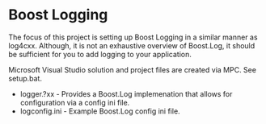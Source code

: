 Boost Logging
=============

The focus of this project is setting up Boost Logging in a similar manner as log4cxx. 
Although, it is not an exhaustive overview of Boost.Log, it should be sufficient for 
you to add logging to your application.

Microsoft Visual Studio solution and project files are created via MPC. See setup.bat.

* logger.?xx - Provides a Boost.Log implemenation that allows for configuration via 
               a config ini file.
* logconfig.ini - Example Boost.Log config ini file.